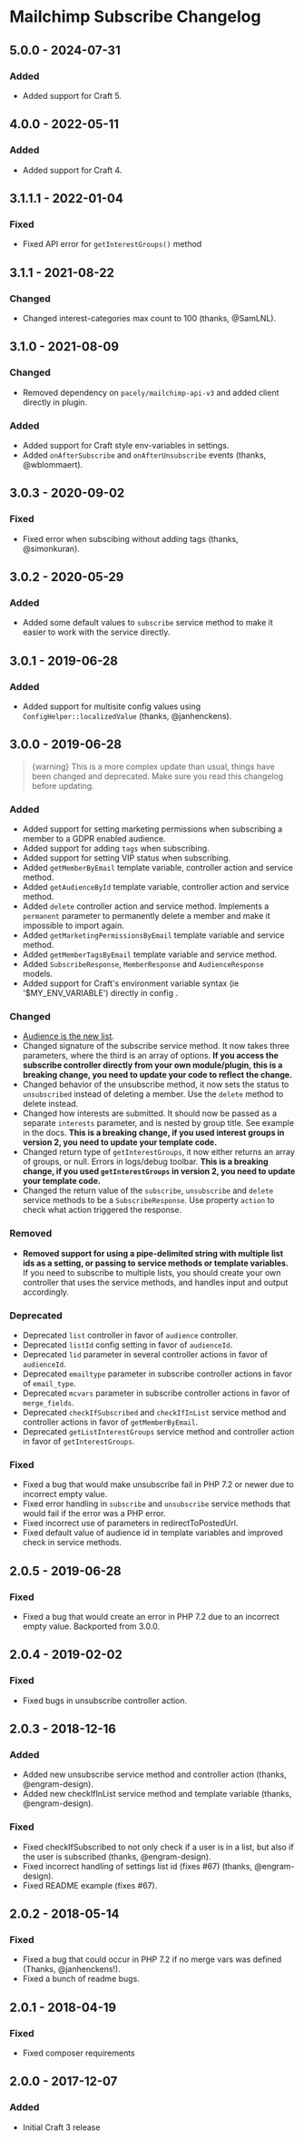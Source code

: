 # Mailchimp Subscribe Changelog

## 5.0.0 - 2024-07-31

### Added
- Added support for Craft 5.


## 4.0.0 - 2022-05-11

### Added
- Added support for Craft 4.


## 3.1.1.1 - 2022-01-04

### Fixed
- Fixed API error for `getInterestGroups()` method  

## 3.1.1 - 2021-08-22

### Changed
- Changed interest-categories max count to 100 (thanks, @SamLNL).

## 3.1.0 - 2021-08-09

### Changed
- Removed dependency on `pacely/mailchimp-api-v3` and added client directly in plugin.

### Added
- Added support for Craft style env-variables in settings.
- Added `onAfterSubscribe` and `onAfterUnsubscribe` events (thanks, @wblommaert).

## 3.0.3 - 2020-09-02

### Fixed
- Fixed error when subscibing without adding tags (thanks, @simonkuran).


## 3.0.2 - 2020-05-29

### Added
- Added some default values to `subscribe` service method to make it easier to work with the service directly. 


## 3.0.1 - 2019-06-28

### Added
- Added support for multisite config values using `ConfigHelper::localizedValue` (thanks, @janhenckens). 


## 3.0.0 - 2019-06-28

> {warning} This is a more complex update than usual, things have been changed and deprecated. Make sure you read this changelog before updating. 

### Added
- Added support for setting marketing permissions when subscribing a member to a GDPR enabled audience. 
- Added support for adding `tags` when subscribing.
- Added support for setting VIP status when subscribing.
- Added `getMemberByEmail` template variable, controller action and service method.
- Added `getAudienceById` template variable, controller action and service method.
- Added `delete` controller action and service method. Implements a `permanent` parameter to permanently delete a member and make it impossible to import again.
- Added `getMarketingPermissionsByEmail` template variable and service method.
- Added `getMemberTagsByEmail` template variable and service method.
- Added `SubscribeResponse`, `MemberResponse` and `AudienceResponse` models.
- Added support for Craft's environment variable syntax (ie '$MY_ENV_VARIABLE') directly in config .

### Changed
- [Audience is the new list](https://mailchimp.com/resources/introducing-your-new-audience-dashboard/). 
- Changed signature of the subscribe service method. It now takes three parameters, where the third is an array of options. **If you access the subscribe controller directly
from your own module/plugin, this is a breaking change, you need to update your code to reflect the change.**
- Changed behavior of the unsubscribe method, it now sets the status to `unsubscribed` instead of deleting a member. Use the `delete` method to delete instead.
- Changed how interests are submitted. It should now be passed as a separate `interests` parameter, and is nested by group title. See example in the docs. **This is a breaking change, if you used interest groups in version 2, you need to update your template code.**
- Changed return type of `getInterestGroups`, it now either returns an array of groups, or null. Errors in logs/debug toolbar. **This is a breaking change, if you used `getInterestGroups` in version 2, you need to update your template code.**
- Changed the return value of the `subscribe`, `unsubscribe` and `delete` service methods to be a `SubscribeResponse`. Use property `action` to check what action triggered the response.

### Removed
- **Removed support for using a pipe-delimited string with multiple list ids as a setting, or passing to service methods or 
template variables.** If you need to subscribe to multiple lists, you should create your own controller that uses the service methods,
and handles input and output accordingly.       

### Deprecated
- Deprecated `list` controller in favor of `audience` controller.
- Deprecated `listId` config setting in favor of `audienceId`.
- Deprecated `lid` parameter in several controller actions in favor of `audienceId`.
- Deprecated `emailtype` parameter in subscribe controller actions in favor of `email_type`.
- Deprecated `mcvars` parameter in subscribe controller actions in favor of `merge_fields`.
- Deprecated `checkIfSubscribed` and `checkIfInList` service method and controller actions in favor of `getMemberByEmail`.
- Deprecated `getListInterestGroups` service method and controller action in favor of `getInterestGroups`.

### Fixed
- Fixed a bug that would make unsubscribe fail in PHP 7.2 or newer due to incorrect empty value.
- Fixed error handling in `subscribe` and `unsubscribe` service methods that would fail if the error was a PHP error.
- Fixed incorrect use of parameters in redirectToPostedUrl.
- Fixed default value of audience id in template variables and improved check in service methods.


## 2.0.5 - 2019-06-28
### Fixed
- Fixed a bug that would create an error in PHP 7.2 due to an incorrect empty value. Backported from 3.0.0.

## 2.0.4 - 2019-02-02
### Fixed
- Fixed bugs in unsubscribe controller action.

## 2.0.3 - 2018-12-16
### Added
- Added new unsubscribe service method and controller action (thanks, @engram-design).
- Added new checkIfInList service method and template variable (thanks, @engram-design).  

### Fixed
- Fixed checkIfSubscribed to not only check if a user is in a list, but also if the user is subscribed (thanks, @engram-design).
- Fixed incorrect handling of settings list id (fixes #67) (thanks, @engram-design).
- Fixed README example (fixes #67). 

## 2.0.2 - 2018-05-14
### Fixed
- Fixed a bug that could occur in PHP 7.2 if no merge vars was defined (Thanks, @janhenckens!). 
- Fixed a bunch of readme bugs.

## 2.0.1 - 2018-04-19
### Fixed
- Fixed composer requirements

## 2.0.0 - 2017-12-07
### Added
- Initial Craft 3 release
